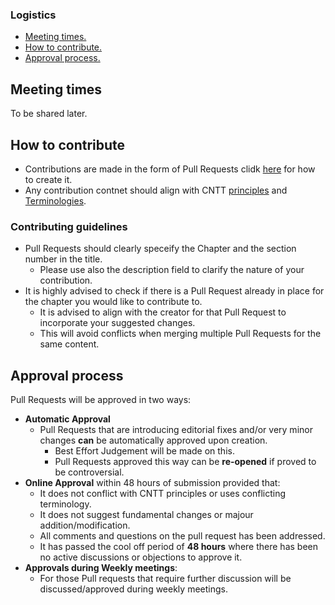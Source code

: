 ### Logistics
* [Meeting times.](#meeting_times)
* [How to contribute.](#how_to_contribute)
* [Approval process.](#approval_process)

<a name="meeeting_times"></a>
## Meeting times
To be shared later.

<a name="how_to_contribute"></a>
## How to contribute
- Contributions are made in the form of Pull Requests clidk [here](../artifacts/CNTT_GitHub_Technical_WG_Process.pptx) for how to create it.
- Any contribution contnet should align with CNTT [principles](../doc/ref_model/chapters/chapter01.md#1.4) and [Terminologies](../doc/ref_model/chapters/chapter01.md#1.3).

### Contributing guidelines
- Pull Requests should clearly speceify the Chapter and the section number in the title.
  - Please use also the description field to clarify the nature of your contribution.
- It is highly advised to check if there is a Pull Request already in place for the chapter you would like to contribute to.
  - It is advised to align with the creator for that Pull Request to incorporate your suggested changes.
  - This will avoid conflicts when merging multiple Pull Requests for the same content.

<a name="approval_process"></a>
## Approval process
Pull Requests will be approved in two ways:
- **Automatic Approval**
  - Pull Requests that are introducing editorial fixes and/or very minor changes **can** be automatically approved upon creation.
    - Best Effort Judgement will be made on this.
    - Pull Requests approved this way can be **re-opened** if proved to be controversial.
- **Online Approval** within 48 hours of submission provided that:
  - It does not conflict with CNTT principles or uses conflicting terminology.
  - It does not suggest fundamental changes or majour addition/modification.
  - All comments and questions on the pull request has been addressed.
  - It has passed the cool off period of **48 hours** where there has been no active discussions or objections to approve it.
- **Approvals during Weekly meetings**:
  - For those Pull requests that require further discussion will be discussed/approved during weekly meetings.
